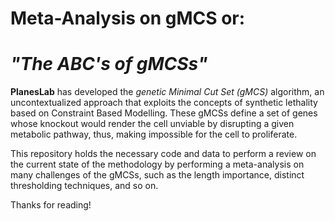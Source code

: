 # Meta-Analysis on gMCS or:
# *"The ABC's of gMCSs"*
**PlanesLab** has developed the *genetic Minimal Cut Set (gMCS)* algorithm, an uncontextualized approach that exploits the concepts of synthetic lethality based on Constraint Based Modelling. These gMCSs define a set of genes whose knockout would render the cell unviable by disrupting a given metabolic pathway, thus, making impossible for the cell to proliferate. 

This repository holds the necessary code and data to perform a review on the current state of the methodology by performing a meta-analysis on many challenges of the gMCSs, such as the length importance, distinct thresholding techniques, and so on.

Thanks for reading!
